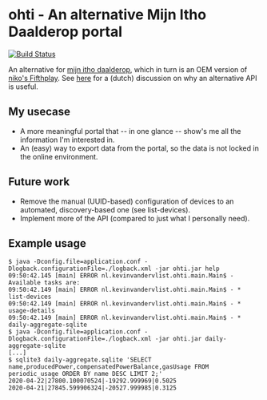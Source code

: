 # ohti - An alternative Mijn Itho Daalderop portal

[![Build Status](https://travis-ci.com/kevinvandervlist/ohti.svg?token=kieE72RdKXcsawrKB9K3&branch=master)](https://travis-ci.com/kevinvandervlist/ohti)

An alternative for [mijn itho daalderop](https://mijn.ithodaalderop.nl/#/login), which in turn is an OEM version of [niko's Fifthplay](https://www.fifthplay.com/). 
See [here](https://tweakers.net/productreview/212044/itho-daalderop-spider-connect.html) for a (dutch) discussion on why an alternative API is useful. 

## My usecase
* A more meaningful portal that -- in one glance -- show's me all the information I'm interested in. 
* An (easy) way to export data from the portal, so the data is not locked in the online environment. 

## Future work
* Remove the manual (UUID-based) configuration of devices to an automated, discovery-based one (see list-devices).
* Implement more of the API (compared to just what I personally need).

## Example usage

```
$ java -Dconfig.file=application.conf -Dlogback.configurationFile=./logback.xml -jar ohti.jar help
09:50:42.145 [main] ERROR nl.kevinvandervlist.ohti.main.Main$ - Available tasks are:
09:50:42.149 [main] ERROR nl.kevinvandervlist.ohti.main.Main$ - * list-devices
09:50:42.149 [main] ERROR nl.kevinvandervlist.ohti.main.Main$ - * usage-details
09:50:42.149 [main] ERROR nl.kevinvandervlist.ohti.main.Main$ - * daily-aggregate-sqlite
$ java -Dconfig.file=application.conf -Dlogback.configurationFile=./logback.xml -jar ohti.jar daily-aggregate-sqlite
[...]
$ sqlite3 daily-aggregate.sqlite 'SELECT name,producedPower,compensatedPowerBalance,gasUsage FROM periodic_usage ORDER BY name DESC LIMIT 2;'
2020-04-22|27800.100070524|-19292.999969|0.5025
2020-04-21|27845.599906324|-20527.999985|0.3125
```